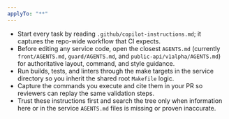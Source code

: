 ```yaml
---
applyTo: "**"
---
```

- Start every task by reading `.github/copilot-instructions.md`; it captures the repo-wide workflow that CI expects.
- Before editing any service code, open the closest `AGENTS.md` (currently `front/AGENTS.md`, `guard/AGENTS.md`, and `public-api/v1alpha/AGENTS.md`) for authoritative layout, command, and style guidance.
- Run builds, tests, and linters through the make targets in the service directory so you inherit the shared root `Makefile` logic.
- Capture the commands you execute and cite them in your PR so reviewers can replay the same validation steps.
- Trust these instructions first and search the tree only when information here or in the service `AGENTS.md` files is missing or proven inaccurate.
